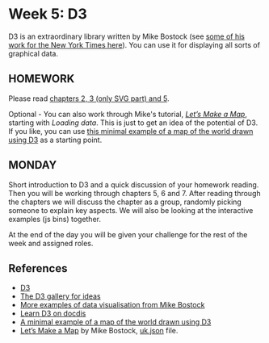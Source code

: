 # Week 5: D3


D3 is an extraordinary library written by Mike Bostock (see [some of his work for the New York Times here](http://bost.ocks.org/mike/)). You can use it for displaying all sorts of graphical data.


## HOMEWORK 

Please read [chapters 2, 3 (only SVG part) and 5](http://chimera.labs.oreilly.com/books/1230000000345). 

Optional - You can also work through Mike's tutorial, *[Let’s Make a Map](http://bost.ocks.org/mike/map/)*, starting with *Loading data*. This is just to get an idea of the potential of D3. If you like, you can use [this minimal example of a map of the world drawn using D3](http://foundersandcoders.org/resources/d3/minimal.html) as a starting point.


## MONDAY

Short introduction to D3 and a quick discussion of your homework reading.
Then you will be working through chapters 5, 6 and 7. After reading through the chapters we will discuss the chapter as a group, randomly picking someone to explain key aspects. We will also be looking at the interactive examples (js bins) together.

At the end of the day you will be given your challenge for the rest of the week and assigned roles. 



## References


* [D3](http://d3js.org/)
* [The D3 gallery for ideas](https://github.com/mbostock/d3/wiki/Gallery)
* [More examples of data visualisation from Mike Bostock](http://www.nytimes.com/interactive/2012/12/30/multimedia/2012-the-year-in-graphics.html?_r=0)
* [Learn D3 on docdis](https://github.com/docdis/learn-d3)
* [A minimal example of a map of the world drawn using D3](http://foundersandcoders.org/resources/d3/minimal.html)
* [Let’s Make a Map](http://bost.ocks.org/mike/map/) by Mike Bostock, [uk.json](http://bost.ocks.org/mike/map/uk.json) file.

